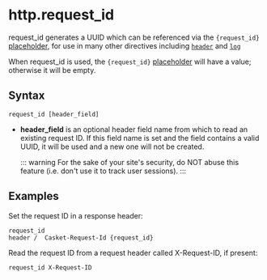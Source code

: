 # http.request_id

request_id generates a UUID which can be referenced via the `{request_id}` [placeholder](/placeholders), for use in many
other directives including [`header`](/header) and [`log`](/log)

When request_id is used, the `{request_id}` [placeholder](/placeholders) will have a value; otherwise it will be empty.

## Syntax

``` casketfile
request_id [header_field]
```

-   **header_field** is an optional header field name from which to read an existing request ID. If this field name is
    set and the field contains a valid UUID, it will be used and a new one will not be created.

    ::: warning
    For the sake of your site's security, do NOT abuse this feature (i.e. don't use it to track user sessions).
    :::

## Examples

Set the request ID in a response header:

``` casketfile
request_id 
header /  Casket-Request-Id {request_id}
```

Read the request ID from a request header called X-Request-ID, if present:

``` casketfile
request_id X-Request-ID
```
